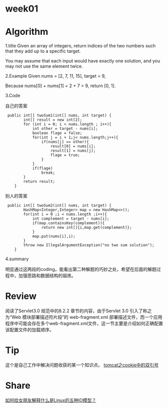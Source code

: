 # week01

# Algorithm

1.title
Given an array of integers, return indices of the two numbers such that they add up to a specific target.

You may assume that each input would have exactly one solution, and you may not use the same element twice.

2.Example
Given nums = [2, 7, 11, 15], target = 9,

Because nums[0] + nums[1] = 2 + 7 = 9,
return [0, 1].

3.Code

自己的答案
```
 public int[] twoSum1(int[] nums, int target) {
        int[] result = new int[2];
        for (int i = 0; i < nums.length ; i++){
            int other = target - nums[i];
            boolean flage = false;
            for(int j = i + 1;j< nums.length;j++){
                if(nums[j] == other){
                    result[0] = nums[i];
                    result[1] = nums[j];
                    flage = true;
                }
            }
            if(flage)
                break;
        }
        return result;
    }
```

别人的答案
```
 public int[] twoSum2(int[] nums, int target) {
        HashMap<Integer,Integer> map = new HashMap<>();
        for(int i = 0 ;i < nums.length ;i++){
            int complement = target - nums[i];
            if(map.containsKey(complement)){
                return new int[]{i,map.get(complement)};
            }
            map.put(nums[i],i);
        }
        throw new IllegalArgumentException("no two sum solution");
    }
```
4.summary

明显通过这两段的coding，能看出第二种解题的巧妙之处，希望在后面的解题过程中，加强思路和数据结构的锻炼。

# Review
阅读了Servlet3.0 规范中的8.2.2 章节的内容，由于Servlet 3.0 引入了称之为“Web 模块部署描述符片段”的 web-fragment.xml 部署描述文件，而一个应用程序中可能会存在多个web-fragment.xml文件，这一节主要是介绍如何正确配置该配置文件的加载顺序。


# Tip
这个是自己工作中解决问题收获的某一个知识点。
	[tomcat之cookie中的双引号](https://blog.csdn.net/qq_29340989/article/details/90346079)


# Share
[如何给女朋友解释什么是Linux的五种IO模型？](https://mp.weixin.qq.com/s/XzLHy41JrCV_y3BZpeTgwQ)
